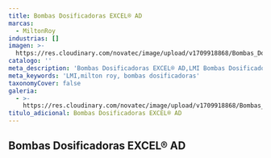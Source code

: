 ```yaml
---
title: Bombas Dosificadoras EXCEL® AD
marcas:
  - MiltonRoy
industrias: []
imagen: >-
  https://res.cloudinary.com/novatec/image/upload/v1709918868/Bombas_Dosificadoras_EXCEL_AD_efotn4.png
catalogo: ''
meta_description: 'Bombas Dosificadoras EXCEL® AD,LMI Bombas Dosificadoras, Milton Roy'
meta_keywords: 'LMI,milton roy, bombas dosificadoras'
taxonomyCover: false
galeria:
  - >-
    https://res.cloudinary.com/novatec/image/upload/v1709918868/Bombas_Dosificadoras_EXCEL_AD_efotn4.png
titulo_adicional: Bombas Dosificadoras EXCEL® AD
---
```


## **Bombas Dosificadoras EXCEL® AD**
